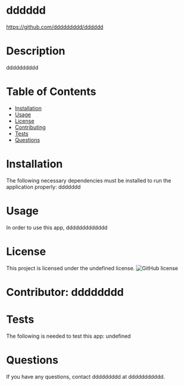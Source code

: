 
  # dddddd
  https://github.com/ddddddddd/dddddd
  # Description
  dddddddddd
  # Table of Contents 
  * [Installation](#installation)
  * [Usage](#usage)
  * [License](#license)
  * [Contributing](#contributor)
  * [Tests](#tests)
  * [Questions](#questions)
  # Installation
  The following necessary dependencies must be installed to run the application properly: ddddddd
  # Usage
  In order to use this app, ddddddddddddd
  # License
  This project is licensed under the undefined license. 
  ![GitHub license](https://img.shields.io/badge/license-MIT-blue.svg)
  # Contributor: dddddddd
  # Tests
  The following is needed to test this app: undefined
  # Questions
  If you have any questions, contact ddddddddd at ddddddddddd.
  